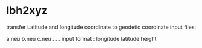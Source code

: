 # lbh2xyz
transfer Latitude and longitude coordinate to geodetic coordinate
input files:

a.neu
b.neu
c.neu
.
.
.
input format : longitude latitude height
